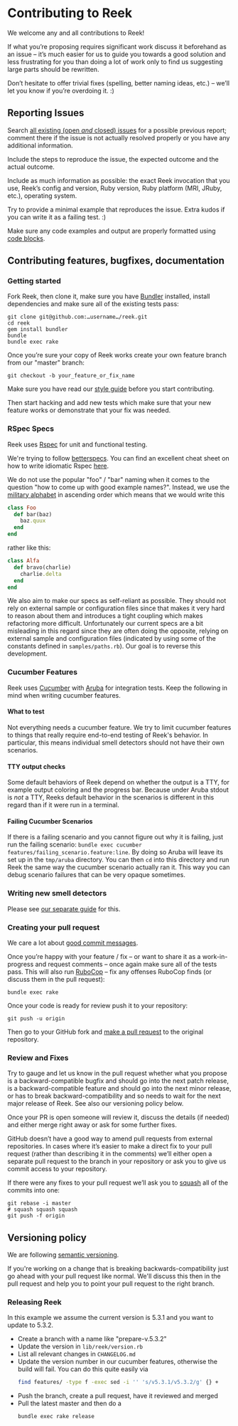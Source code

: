 # Contributing to Reek

We welcome any and all contributions to Reek!

If what you’re proposing requires significant work discuss it beforehand
as an issue – it’s much easier for us to guide you towards a good
solution and less frustrating for you than doing a lot of work
only to find us suggesting large parts should be rewritten.

Don’t hesitate to offer trivial fixes (spelling, better naming
ideas, etc.) – we’ll let you know if you’re overdoing it. :)

## Reporting Issues

Search [all existing (open _and_ closed)
issues](https://github.com/troessner/reek/issues?q=is%3Aissue)
for a possible previous report; comment there if the issue is not
actually resolved properly or you have any additional information.

Include the steps to reproduce the issue,
the expected outcome and the actual outcome.

Include as much information as possible: the exact Reek
invocation that you use, Reek’s config and version, Ruby
version, Ruby platform (MRI, JRuby, etc.), operating system.

Try to provide a minimal example that reproduces the issue.
Extra kudos if you can write it as a failing test. :)

Make sure any code examples and output are properly formatted
using [code blocks](https://github.github.com/gfm/#fenced-code-blocks).

## Contributing features, bugfixes, documentation

### Getting started

Fork Reek, then clone it, make sure you have
[Bundler](http://bundler.io) installed, install dependencies
and make sure all of the existing tests pass:

```
git clone git@github.com:…username…/reek.git
cd reek
gem install bundler
bundle
bundle exec rake
```

Once you’re sure your copy of Reek works create your own feature branch from our "master" branch:

```
git checkout -b your_feature_or_fix_name
```

Make sure you have read our [style guide](docs/Style-Guide.md) before you
start contributing.

Then start hacking and add new tests which make sure that your new feature works or
demonstrate that your fix was needed.

### RSpec Specs

Reek uses [Rspec](http://rspec.info/) for unit and functional testing.

We're trying to follow [betterspecs](http://betterspecs.org/).
You can find an excellent cheat sheet on how to write idiomatic Rspec
[here](http://www.rubypigeon.com/posts/rspec-core-cheat-sheet).

We do not use the popular "foo" / "bar" naming when it comes to the question
"how to come up with good example names?". Instead, we use the
[military alphabet](https://en.wikipedia.org/wiki/NATO_phonetic_alphabet) in
ascending order which means that we would write this

```Ruby
class Foo
  def bar(baz)
    baz.quux
  end
end
```

rather like this:

```Ruby
class Alfa
  def bravo(charlie)
    charlie.delta
  end
end
```

We also aim to make our specs as self-reliant as possible. They should not rely on external sample
or configuration files since that makes it very hard to reason about them and introduces a tight coupling
which makes refactoring more difficult.
Unfortunately our current specs are a bit misleading in this regard since they are often doing the
opposite, relying on external sample and configuration files (indicated by using
some of the constants defined in `samples/paths.rb`).
Our goal is to reverse this development.

### Cucumber Features

Reek uses [Cucumber](https://cucumber.io/) with
[Aruba](https://github.com/cucumber/aruba) for integration tests. Keep the
following in mind when writing cucumber features.

#### What to test

Not everything needs a cucumber feature. We try to limit cucumber features to
things that really require end-to-end testing of Reek's behavior. In
particular, this means individual smell detectors should not have their own
scenarios.

#### TTY output checks

Some default behaviors of Reek depend on whether the output is a TTY, for
example output coloring and the progress bar. Because under Aruba stdout is
*not* a TTY, Reeks default behavior in the scenarios is different in this
regard than if it were run in a terminal.

#### Failing Cucumber Scenarios

If there is a failing scenario and you cannot figure out why it is failing,
just run the failing scenario: `bundle exec cucumber
features/failing_scenario.feature:line`. By doing so Aruba will leave its set
up in the `tmp/aruba` directory. You can then `cd` into this directory and run
Reek the same way the cucumber scenario actually ran it. This way you can debug
scenario failures that can be very opaque sometimes.

### Writing new smell detectors

Please see [our separate guide](docs/How-To-Write-New-Detectors.md) for this.

### Creating your pull request

We care a lot about [good commit
messages](http://tbaggery.com/2008/04/19/a-note-about-git-commit-messages.html).

Once you’re happy with your feature / fix – or want to
share it as a work-in-progress and request comments – once
again make sure all of the tests pass. This will also run
[RuboCop](https://github.com/bbatsov/rubocop) – fix any
offenses RuboCop finds (or discuss them in the pull request):

```
bundle exec rake
```

Once your code is ready for review push it to your repository:

```
git push -u origin
```

Then go to your GitHub fork and [make a pull
request](https://help.github.com/articles/creating-a-pull-request/)
to the original repository.

### Review and Fixes

Try to gauge and let us know in the pull request whether what
you propose is a backward-compatible bugfix and should go into the
next patch release, is a backward-compatible feature and should go
into the next minor release, or has to break backward-compatibility
and so needs to wait for the next major release of Reek. See also our
versioning policy below.

Once your PR is open someone will review it, discuss the details (if
needed) and either merge right away or ask for some further fixes.

GitHub doesn’t have a good way to amend pull requests from external
repositories. In cases where it’s easier to make a direct fix
to your pull request (rather than describing it in the comments)
we’ll either open a separate pull request to the branch in your
repository or ask you to give us commit access to your repository.

If there were any fixes to your pull request we’ll ask you to
[squash](http://git-scm.com/book/en/v2/Git-Tools-Rewriting-History#Squashing-Commits)
all of the commits into one:

```
git rebase -i master
# squash squash squash
git push -f origin
```

## Versioning policy

We are following [semantic versioning](http://semver.org/).

If you're working on a change that is breaking backwards-compatibility
just go ahead with your pull request like normal. We'll discuss this then in
the pull request and help you to point your pull request to the right branch.

### Releasing Reek

In this example we assume the current version is 5.3.1 and you want to update to 5.3.2.

* Create a branch with a name like "prepare-v.5.3.2"
* Update the version in `lib/reek/version.rb`
* List all relevant changes in `CHANGELOG.md`
* Update the version number in our cucumber features, otherwise the build will fail. You can do this quite easily via
  ```Bash
  find features/ -type f -exec sed -i '' 's/v5.3.1/v5.3.2/g' {} +
  ```
* Push the branch, create a pull request, have it reviewed and merged
* Pull the latest master and then do a
  ```Bash
  bundle exec rake release
  ```
